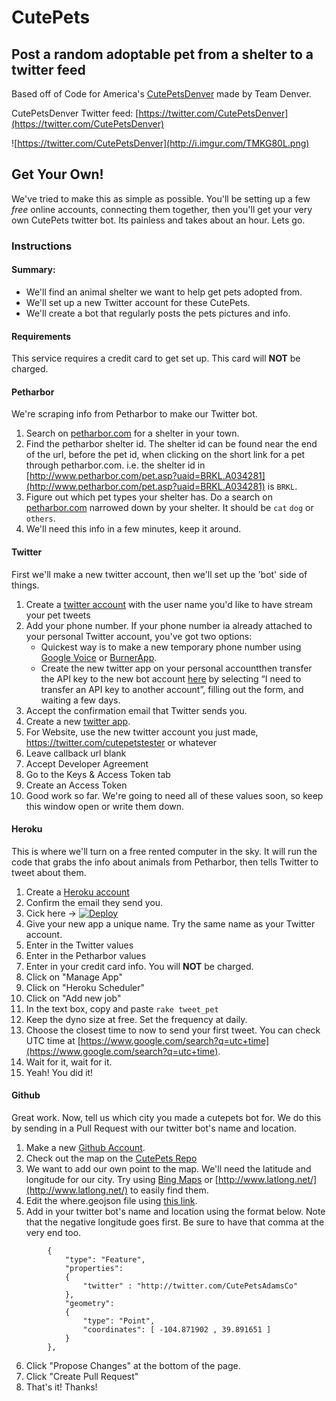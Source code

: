 CutePets
========

Post a random adoptable pet from a shelter to a twitter feed
------------------------------------------------------------

Based off of Code for America's [CutePetsDenver](https://github.com/codeforamerica/cutepetsdenver) made by Team Denver.

CutePetsDenver Twitter feed: [https://twitter.com/CutePetsDenver](https://twitter.com/CutePetsDenver)

![https://twitter.com/CutePetsDenver](http://i.imgur.com/TMKG80L.png)

## Get Your Own!
We've tried to make this as simple as possible. You'll be setting up a few _free_ online accounts, connecting them together, then you'll get your very own CutePets twitter bot. Its painless and takes about an hour. Lets go.


### Instructions
#### Summary:
* We'll find an animal shelter we want to help get pets adopted from.
* We'll set up a new Twitter account for these CutePets.
* We'll create a bot that regularly posts the pets pictures and info.

#### Requirements
This service requires a credit card to get set up. This card will **NOT** be charged.

#### Petharbor
We're scraping info from Petharbor to make our Twitter bot.

1. Search on [petharbor.com](http://www.petharbor.com) for a shelter in your town.
2. Find the petharbor shelter id. The shelter id can be found near the end of the url, before the pet id, when clicking on the short link for a pet through petharbor.com. i.e. the shelter id in [http://www.petharbor.com/pet.asp?uaid=BRKL.A034281](http://www.petharbor.com/pet.asp?uaid=BRKL.A034281) is `BRKL`.
3. Figure out which pet types your shelter has. Do a search on [petharbor.com](http://www.petharbor.com) narrowed down by your shelter. It should be `cat` `dog` or `others`.
4. We'll need this info in a few minutes, keep it around.


#### Twitter
First we'll make a new twitter account, then we'll set up the 'bot' side of things.

1. Create a [twitter account](https://twitter.com/signup) with the user name you'd like to have stream your pet tweets
2. Add your phone number. If your phone number ia already attached to your personal Twitter account, you've got two options:
    * Quickest way is to make a new temporary phone number using [Google Voice](https://www.google.com/voice) or [BurnerApp](http://www.burnerapp.com/).
    * Create the new twitter app on your personal accountthen transfer the API key to the new bot account [here](https://support.twitter.com/forms/platform) by selecting “I need to transfer an API key to another account”, filling out the form, and waiting a few days.
3. Accept the confirmation email that Twitter sends you.
4. Create a new [twitter app](https://apps.twitter.com/).
5. For Website, use the new twitter account you just made, https://twitter.com/cutepetstester or whatever
6. Leave callback url blank
7. Accept Developer Agreement
8. Go to the Keys & Access Token tab
9. Create an Access Token
10. Good work so far. We're going to need all of these values soon, so keep this window open or write them down.

#### Heroku
This is where we'll turn on a free rented computer in the sky. It will run the code that grabs the info about animals from Petharbor, then tells Twitter to tweet about them.

1. Create a [Heroku account](https://id.heroku.com/signup/www-header)
2. Confirm the email they send you.
3. Cick here -> [![Deploy](https://www.herokucdn.com/deploy/button.png)](https://heroku.com/deploy?template=https://github.com/codeforamerica/cutepets/tree/simple-instructions)
4. Give your new app a unique name. Try the same name as your Twitter account.
5. Enter in the Twitter values
6. Enter in the Petharbor values
7. Enter in your credit card info. You will **NOT** be charged.
8. Click on "Manage App"
9. Click on "Heroku Scheduler"
10. Click on "Add new job"
11. In the text box, copy and paste `rake tweet_pet`
12. Keep the dyno size at free. Set the frequency at daily.
13. Choose the closest time to now to send your first tweet. You can check UTC time at [https://www.google.com/search?q=utc+time](https://www.google.com/search?q=utc+time).
14. Wait for it, wait for it.
15. Yeah! You did it!

#### Github
Great work. Now, tell us which city you made a cutepets bot for. We do this by sending in a Pull Request with our twitter bot's name and location.

1. Make a new [Github Account](https://github.com/join).
2. Check out the map on the [CutePets Repo](https://github.com/codeforamerica/CutePets/blob/master/where.geojson)
3. We want to add our own point to the map. We'll need the latitude and longitude for our city. Try using [Bing Maps](https://www.bing.com/maps/) or [http://www.latlong.net/](http://www.latlong.net/) to easily find them.
4. Edit the where.geojson file using [this link](https://github.com/codeforamerica/CutePets/edit/master/where.geojson).
5. Add in your twitter bot's name and location using the format below. Note that the negative longitude goes first. Be sure to have that comma at the very end too.
```
		{
			"type": "Feature",
			"properties":
			{
				"twitter" : "http://twitter.com/CutePetsAdamsCo"
			},
			"geometry":
			{
				"type": "Point",
				"coordinates": [ -104.871902 , 39.891651 ]
			}
		},
```
6. Click "Propose Changes" at the bottom of the page.
7. Click "Create Pull Request"
8. That's it! Thanks!
